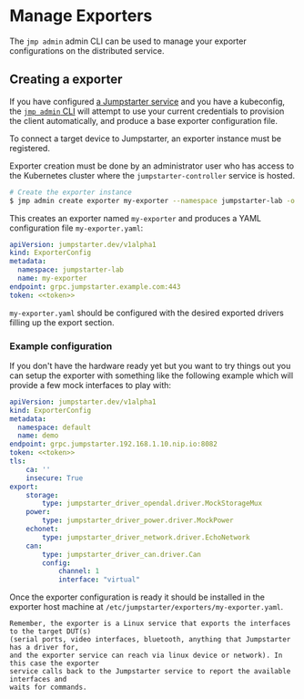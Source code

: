 # Manage Exporters

The `jmp admin` admin CLI can be used to manage your exporter configurations on
the distributed service.

## Creating a exporter

If you have configured [a Jumpstarter service](../introduction/service.md) and
you have a kubeconfig, the [`jmp admin`
CLI](./reference/jmp-admin.md#jmp-admin-cli-reference) will attempt to use your
current credentials to provision the client automatically, and produce a base
exporter configuration file.

To connect a target device to Jumpstarter, an exporter instance must be
registered.

Exporter creation must be done by an administrator user who has access to the
Kubernetes cluster where the `jumpstarter-controller` service is hosted.

```bash
# Create the exporter instance
$ jmp admin create exporter my-exporter --namespace jumpstarter-lab -o my-exporter.yaml
```

This creates an exporter named `my-exporter` and produces a YAML configuration
file `my-exporter.yaml`:
```yaml
apiVersion: jumpstarter.dev/v1alpha1
kind: ExporterConfig
metadata:
  namespace: jumpstarter-lab
  name: my-exporter
endpoint: grpc.jumpstarter.example.com:443
token: <<token>>

```

`my-exporter.yaml` should be configured with the desired exported drivers
filling up the export section.

### Example configuration

If you don't have the hardware ready yet but you want to try things out you can
setup the exporter with something like the following example which will provide
a few mock interfaces to play with:

```yaml
apiVersion: jumpstarter.dev/v1alpha1
kind: ExporterConfig
metadata:
  namespace: default
  name: demo
endpoint: grpc.jumpstarter.192.168.1.10.nip.io:8082
token: <<token>>
tls:
    ca: ''
    insecure: True
export:
    storage:
        type: jumpstarter_driver_opendal.driver.MockStorageMux
    power:
        type: jumpstarter_driver_power.driver.MockPower
    echonet:
        type: jumpstarter_driver_network.driver.EchoNetwork
    can:
        type: jumpstarter_driver_can.driver.Can
        config:
            channel: 1
            interface: "virtual"
```

Once the exporter configuration is ready it should be installed in the exporter
host machine at `/etc/jumpstarter/exporters/my-exporter.yaml`.

```{note}
Remember, the exporter is a Linux service that exports the interfaces to the target DUT(s)
(serial ports, video interfaces, bluetooth, anything that Jumpstarter has a driver for,
and the exporter service can reach via linux device or network). In this case the exporter
service calls back to the Jumpstarter service to report the available interfaces and
waits for commands.
```